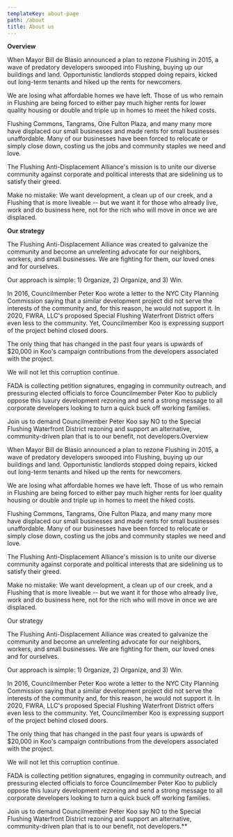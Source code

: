 ```yaml
---
templateKey: about-page
path: /about
title: About us
---
```

**Overview**

When Mayor Bill de Blasio announced a plan to rezone Flushing in 2015, a wave of predatory developers swooped into Flushing, buying up our buildings and land. Opportunistic landlords stopped doing repairs, kicked out long-term tenants and hiked up the rents for newcomers. 

We are losing what affordable homes we have left. Those of us who remain in Flushing are being forced to either pay much higher rents for lower quality housing or double and triple up in homes to meet the hiked costs.

Flushing Commons, Tangrams, One Fulton Plaza, and many many more have displaced our small businesses and made rents for small businesses unaffordable. Many of our businesses have been forced to relocate or simply close down, costing us the jobs and community staples we need and love.

The Flushing Anti-Displacement Alliance's mission is to unite our diverse community against corporate and political interests that are sidelining us to satisfy their greed. 

Make no mistake: We want development, a clean up of our creek, and a Flushing that is more liveable -- but we want it for those who already live, work and do business here, not for the rich who will move in once we are displaced.

**Our strategy**

The Flushing Anti-Displacement Alliance was created to galvanize the community and become an unrelenting advocate for our neighbors, workers, and small businesses. We are fighting for them, our loved ones and for ourselves.

Our approach is simple: 1) Organize, 2) Organize, and 3) Win.

In 2016, Councilmember Peter Koo wrote a letter to the NYC City Planning Commission saying that a similar development project did not serve the interests of the community and, for this reason, he would not support it. In 2020, FWRA, LLC's proposed Special Flushing Waterfront District offers even less to the community. Yet, Councilmember Koo is expressing support of the project behind closed doors.

The only thing that has changed in the past four years is upwards of $20,000 in Koo's campaign contributions from the developers associated with the project.

We will not let this corruption continue. 

FADA is collecting petition signatures, engaging in community outreach, and pressuring elected officials to force Councilmember Peter Koo to publicly oppose this luxury development rezoning and send a strong message to all corporate developers looking to turn a quick buck off working families. 

Join us to demand Councilmember Peter Koo say NO to the Special Flushing Waterfront District rezoning and support an alternative, community-driven plan that is to our benefit, not developers.Overview

When Mayor Bill de Blasio announced a plan to rezone Flushing in 2015, a wave of predatory developers swooped into Flushing, buying up our buildings and land. Opportunistic landlords stopped doing repairs, kicked out long-term tenants and hiked up the rents for newcomers. 

We are losing what affordable homes we have left. Those of us who remain in Flushing are being forced to either pay much higher rents for loer quality housing or double and triple up in homes to meet the hiked costs.

Flushing Commons, Tangrams, One Fulton Plaza, and many many more have displaced our small businesses and made rents for small businesses unaffordable. Many of our businesses have been forced to relocate or simply close down, costing us the jobs and community staples we need and love.

The Flushing Anti-Displacement Alliance's mission is to unite our diverse community against corporate and political interests that are sidelining us to satisfy their greed. 

Make no mistake: We want development, a clean up of our creek, and a Flushing that is more liveable -- but we want it for those who already live, work and do business here, not for the rich who will move in once we are displaced.

Our strategy

The Flushing Anti-Displacement Alliance was created to galvanize the community and become an unrelenting advocate for our neighbors, workers, and small businesses. We are fighting for them, our loved ones and for ourselves.

Our approach is simple: 1) Organize, 2) Organize, and 3) Win.

In 2016, Councilmember Peter Koo wrote a letter to the NYC City Planning Commission saying that a similar development project did not serve the interests of the community and, for this reason, he would not support it. In 2020, FWRA, LLC's proposed Special Flushing Waterfront District offers even less to the community. Yet, Councilmember Koo is expressing support of the project behind closed doors.

The only thing that has changed in the past four years is upwards of $20,000 in Koo's campaign contributions from the developers associated with the project.

We will not let this corruption continue. 

FADA is collecting petition signatures, engaging in community outreach, and pressuring elected officials to force Councilmember Peter Koo to publicly oppose this luxury development rezoning and send a strong message to all corporate developers looking to turn a quick buck off working families. 

Join us to demand Councilmember Peter Koo say NO to the Special Flushing Waterfront District rezoning and support an alternative, community-driven plan that is to our benefit, not developers.\*\*